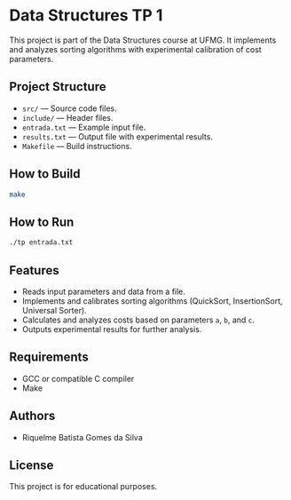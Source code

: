 # Data Structures TP 1

This project is part of the Data Structures course at UFMG. It implements and analyzes sorting algorithms with experimental calibration of cost parameters.

## Project Structure

- `src/` — Source code files.
- `include/` — Header files.
- `entrada.txt` — Example input file.
- `results.txt` — Output file with experimental results.
- `Makefile` — Build instructions.

## How to Build

```sh
make
```

## How to Run

```sh
./tp entrada.txt
```

## Features

- Reads input parameters and data from a file.
- Implements and calibrates sorting algorithms (QuickSort, InsertionSort, Universal Sorter).
- Calculates and analyzes costs based on parameters `a`, `b`, and `c`.
- Outputs experimental results for further analysis.

## Requirements

- GCC or compatible C compiler
- Make

## Authors

- Riquelme Batista Gomes da Silva

## License

This project is for educational purposes.
